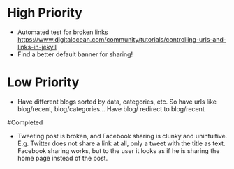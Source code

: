 # High Priority
- Automated test for broken links https://www.digitalocean.com/community/tutorials/controlling-urls-and-links-in-jekyll 
- Find a better default banner for sharing!


# Low Priority
- Have different blogs sorted by data, categories, etc. So have urls like blog/recent, blog/categories… Have blog/ redirect to blog/recent

#Completed
- Tweeting post is broken, and Facebook sharing is clunky and unintuitive. E.g. Twitter does not share a link at all, only a tweet with the title as text. Facebook sharing works, but to the user it looks as if he is sharing the home page instead of the post.
